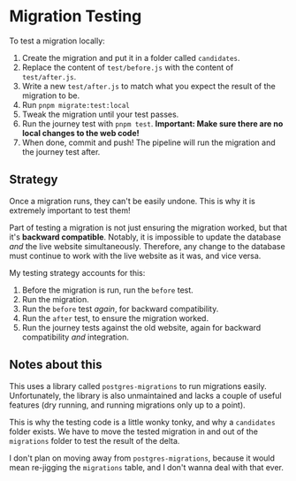 # Migration Testing

To test a migration locally:

1. Create the migration and put it in a folder called `candidates`.
2. Replace the content of `test/before.js` with the content of `test/after.js`.
3. Write a new `test/after.js` to match what you expect the result of the migration to be.
4. Run `pnpm migrate:test:local`
5. Tweak the migration until your test passes.
6. Run the journey test with `pnpm test`. **Important: Make sure there are no local changes to the web code!**
7. When done, commit and push! The pipeline will run the migration and the journey test after.

## Strategy

Once a migration runs, they can't be easily undone. This is why it is extremely important to test them!

Part of testing a migration is not just ensuring the migration worked, but that it's **backward compatible**. Notably, it is impossible to update the database _and_ the live website simultaneously. Therefore, any change to the database must continue to work with the live website as it was, and vice versa.

My testing strategy accounts for this:

1. Before the migration is run, run the `before` test.
2. Run the migration.
3. Run the `before` test _again_, for backward compatibility.
4. Run the `after` test, to ensure the migration worked.
5. Run the journey tests against the old website, again for backward compatibility _and_ integration.

## Notes about this

This uses a library called `postgres-migrations` to run migrations easily. Unfortunately, the library is also unmaintained and lacks a couple of useful features (dry running, and running migrations only up to a point).

This is why the testing code is a little wonky tonky, and why a `candidates` folder exists. We have to move the tested migration in and out of the `migrations` folder to test the result of the delta.

I don't plan on moving away from `postgres-migrations`, because it would mean re-jigging the `migrations` table, and I don't wanna deal with that ever.
